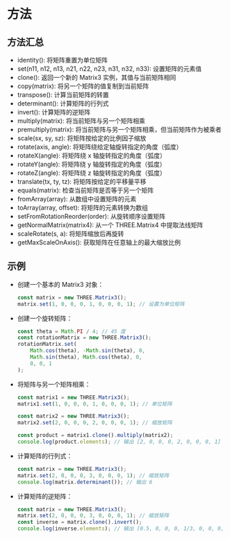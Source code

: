 # 方法

## 方法汇总

+ identity(): 将矩阵重置为单位矩阵
+ set(n11, n12, n13, n21, n22, n23, n31, n32, n33): 设置矩阵的元素值
+ clone(): 返回一个新的 Matrix3 实例，其值与当前矩阵相同
+ copy(matrix): 将另一个矩阵的值复制到当前矩阵
+ transpose(): 计算当前矩阵的转置
+ determinant(): 计算矩阵的行列式
+ invert(): 计算矩阵的逆矩阵
+ multiply(matrix): 将当前矩阵与另一个矩阵相乘
+ premultiply(matrix): 将当前矩阵与另一个矩阵相乘，但当前矩阵作为被乘者
+ scale(sx, sy, sz): 将矩阵按给定的比例因子缩放
+ rotate(axis, angle): 将矩阵绕给定轴旋转指定的角度（弧度）
+ rotateX(angle): 将矩阵绕 x 轴旋转指定的角度（弧度）
+ rotateY(angle): 将矩阵绕 y 轴旋转指定的角度（弧度）
+ rotateZ(angle): 将矩阵绕 z 轴旋转指定的角度（弧度）
+ translate(tx, ty, tz): 将矩阵按给定的平移量平移
+ equals(matrix): 检查当前矩阵是否等于另一个矩阵
+ fromArray(array): 从数组中设置矩阵的元素
+ toArray(array, offset): 将矩阵的元素转换为数组
+ setFromRotationReorder(order): 从旋转顺序设置矩阵
+ getNormalMatrix(matrix4): 从一个 THREE.Matrix4 中提取法线矩阵
+ scaleRotate(s, a): 将矩阵缩放后再旋转
+ getMaxScaleOnAxis(): 获取矩阵在任意轴上的最大缩放比例

## 示例

+ 创建一个基本的 Matrix3 对象：

  ```js
  const matrix = new THREE.Matrix3();
  matrix.set(1, 0, 0, 0, 1, 0, 0, 0, 1); // 设置为单位矩阵
  ```

+ 创建一个旋转矩阵：

  ```js
  const theta = Math.PI / 4; // 45 度
  const rotationMatrix = new THREE.Matrix3();
  rotationMatrix.set(
      Math.cos(theta), -Math.sin(theta), 0,
      Math.sin(theta), Math.cos(theta), 0,
      0, 0, 1
  );
  ```

+ 将矩阵与另一个矩阵相乘：

  ```js
  const matrix1 = new THREE.Matrix3();
  matrix1.set(1, 0, 0, 0, 1, 0, 0, 0, 1); // 单位矩阵

  const matrix2 = new THREE.Matrix3();
  matrix2.set(2, 0, 0, 0, 2, 0, 0, 0, 1); // 缩放矩阵

  const product = matrix1.clone().multiply(matrix2);
  console.log(product.elements); // 输出 [2, 0, 0, 0, 2, 0, 0, 0, 1]
  ```

+ 计算矩阵的行列式：

  ```js
  const matrix = new THREE.Matrix3();
  matrix.set(2, 0, 0, 0, 3, 0, 0, 0, 1); // 缩放矩阵
  console.log(matrix.determinant()); // 输出 6
  ```


+ 计算矩阵的逆矩阵：

  ```js
  const matrix = new THREE.Matrix3();
  matrix.set(2, 0, 0, 0, 3, 0, 0, 0, 1); // 缩放矩阵
  const inverse = matrix.clone().invert();
  console.log(inverse.elements); // 输出 [0.5, 0, 0, 0, 1/3, 0, 0, 0, 1]
  ```
